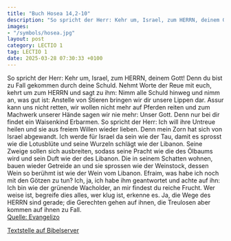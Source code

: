 ```yaml
---
title: "Buch Hosea 14,2-10"
description: "So spricht der Herr: Kehr um, Israel, zum HERRN, deinem Gott! Denn du bist zu Fall gekommen durch deine Schuld. Nehmt Worte der Reue mit euch, kehrt um zum HERRN und sagt zu ihm: Nimm alle Schuld hinweg und nimm an, was gut ist: Anstelle von Stieren bringen wir dir unsere Lippen ...."
images:
- "/symbols/hosea.jpg"
layout: post
category: LECTIO 1
tag: LECTIO 1
date: 2025-03-28 07:30:33 +0100
---
```

So spricht der Herr: Kehr um, Israel, zum HERRN, deinem Gott! Denn du bist zu Fall gekommen durch deine Schuld.
Nehmt Worte der Reue mit euch, kehrt um zum HERRN und sagt zu ihm: Nimm alle Schuld hinweg und nimm an, was gut ist: Anstelle von Stieren bringen wir dir unsere Lippen dar.<!--more-->
Assur kann uns nicht retten, wir wollen nicht mehr auf Pferden reiten und zum Machwerk unserer Hände sagen wir nie mehr: Unser Gott. Denn nur bei dir findet ein Waisenkind Erbarmen. So spricht der Herr:
Ich will ihre Untreue heilen und sie aus freiem Willen wieder lieben. Denn mein Zorn hat sich von Israel abgewandt.
Ich werde für Israel da sein wie der Tau, damit es sprosst wie die Lotusblüte und seine Wurzeln schlägt wie der Libanon.
Seine Zweige sollen sich ausbreiten, sodass seine Pracht wie die des Ölbaums wird und sein Duft wie der des Libanon.
Die in seinem Schatten wohnen, bauen wieder Getreide an und sie sprossen wie der Weinstock, dessen Wein so berühmt ist wie der Wein vom Libanon.
Efraim, was habe ich noch mit den Götzen zu tun? Ich, ja, ich habe ihm geantwortet und achte auf ihn: Ich bin wie der grünende Wacholder, an mir findest du reiche Frucht.
Wer weise ist, begreife dies alles, wer klug ist, erkenne es. Ja, die Wege des HERRN sind gerade; die Gerechten gehen auf ihnen, die Treulosen aber kommen auf ihnen zu Fall.<br>
[Quelle: Evangelizo](https://evangeliumtagfuertag.org/DE/gospel)

[Textstelle auf Bibelserver](https://www.bibleserver.com/EU/Hosea14,2-10)
